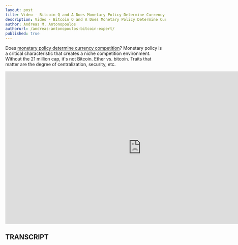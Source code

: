 ```yaml
---
layout: post
title: Video - Bitcoin Q and A Does Monetary Policy Determine Currency Competition
description: Video - Bitcoin Q and A Does Monetary Policy Determine Currency Competition
author: Andreas M. Antonopoulos
authorurl: /andreas-antonopoulos-bitcoin-expert/
published: true
---
```


<p>Does <a href="/trezor-review-bitcoin-hardware-wallet/">monetary policy determine currency competition</a>? Monetary policy is a critical characteristic that creates a niche competition environment. Without the 21 million cap, it's not Bitcoin. Ether vs. bitcoin. Traits that matter are the degree of centralization, security, etc.</p>

<center><iframe width="854" height="480" src="https://www.youtube.com/embed/5UzCsG0YBz0?list=PLPQwGV1aLnTsHvzevl9BAUlfsfwFfU7aP" frameborder="0" allowfullscreen></iframe></center>

<h2>TRANSCRIPT</h2>
